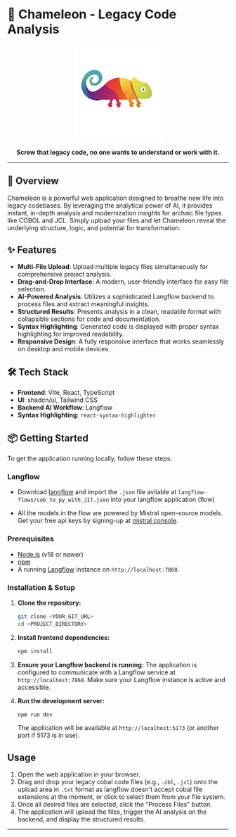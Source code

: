 # 🦎 Chameleon - Legacy Code Analysis

<div align="center">
  <img src="/public/logo.jpg" alt="Chameleon Logo" width="200" />
</div>

<p align="center">
  <strong>Screw that legacy code, no one wants to understand or work with it.</strong>
</p>

---

## 🚀 Overview

Chameleon is a powerful web application designed to breathe new life into legacy codebases. By leveraging the analytical power of AI, it provides instant, in-depth analysis and modernization insights for archaic file types like COBOL and JCL. Simply upload your files and let Chameleon reveal the underlying structure, logic, and potential for transformation.

## ✨ Features

- **Multi-File Upload**: Upload multiple legacy files simultaneously for comprehensive project analysis.
- **Drag-and-Drop Interface**: A modern, user-friendly interface for easy file selection.
- **AI-Powered Analysis**: Utilizes a sophisticated Langflow backend to process files and extract meaningful insights.
- **Structured Results**: Presents analysis in a clean, readable format with collapsible sections for code and documentation.
- **Syntax Highlighting**: Generated code is displayed with proper syntax highlighting for improved readability.
- **Responsive Design**: A fully responsive interface that works seamlessly on desktop and mobile devices.

## 🛠️ Tech Stack

- **Frontend**: Vite, React, TypeScript
- **UI**: shadcn/ui, Tailwind CSS
- **Backend AI Workflow**: Langflow
- **Syntax Highlighting**: `react-syntax-highlighter`

## 📦 Getting Started

To get the application running locally, follow these steps:

### Langflow

- Download [langflow](https://www.langflow.org) and import the `.json` file avilable at `langflow-flows/cob_to_py_with_JIT.json` into your langflow application (flow)

- All the models in the flow are powered by Mistral open-source models. Get your free api keys by signing-up at [mistral console](https://console.mistral.ai/).



### Prerequisites

- [Node.js](https://nodejs.org/) (v18 or newer)
- [npm](https://www.npmjs.com/)
- A running [Langflow](https://langflow.org/) instance on `http://localhost:7868`.

### Installation & Setup

1.  **Clone the repository:**
    ```bash
    git clone <YOUR_GIT_URL>
    cd <PROJECT_DIRECTORY>
    ```

2.  **Install frontend dependencies:**
    ```bash
    npm install
    ```

3.  **Ensure your Langflow backend is running:**
    The application is configured to communicate with a Langflow service at `http://localhost:7868`. Make sure your Langflow instance is active and accessible.

4.  **Run the development server:**
    ```bash
    npm run dev
    ```
    The application will be available at `http://localhost:5173` (or another port if 5173 is in use).

##  Usage

1.  Open the web application in your browser.
2.  Drag and drop your legacy cobal code files (e.g., `.cbl`, `.jcl`) onto the upload area in `.txt` format as langflow doesn't accept cobal file extensions at the moment, or click to select them from your file system.
3.  Once all desired files are selected, click the "Process Files" button.
4.  The application will upload the files, trigger the AI analysis on the backend, and display the structured results.

---
